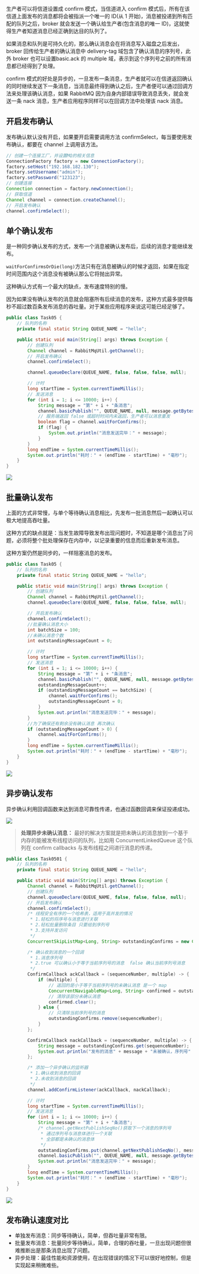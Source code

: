 生产者可以将信道设置成 confirm 模式，当信道进入 confirm 模式后，所有在该信道上面发布的消息都将会被指派一个唯一的 ID(从 1 开始)，消息被投递到所有匹配的队列之后，broker 就会发送一个确认给生产者(包含消息的唯一 ID)，这就使得生产者知道消息已经正确到达目的队列了。


如果消息和队列是可持久化的，那么确认消息会在将消息写入磁盘之后发出，broker 回传给生产者的确认消息中 delivery-tag 域包含了确认消息的序列号，此外 broker 也可以设置basic.ack 的 multiple 域，表示到这个序列号之前的所有消息都已经得到了处理。

confirm 模式的好处是异步的，一旦发布一条消息，生产者就可以在信道返回确认的同时继续发送下一条消息，当消息最终得到确认之后，生产者便可以通过回调方法来处理该确认消息，如果 RabbitMQ 因为自身内部错误导致消息丢失，就会发送一条 nack 消息，生产者应用程序同样可以在回调方法中处理该 nack 消息。



## 开启发布确认

发布确认默认没有开启，如果要开启需要调用方法 confirmSelect，每当要使用发布确认，都要在 channel 上调用该方法。

```java
// 创建一个连接工厂，并设置MQ的相关信息
ConnectionFactory factory = new ConnectionFactory();
factory.setHost("192.168.182.130");
factory.setUsername("admin");
factory.setPassword("123123");
// 创建连接
Connection connection = factory.newConnection();
// 获取信道
Channel channel = connection.createChannel();
// 开启发布确认
channel.confirmSelect();
```


## 单个确认发布

是一种同步确认发布的方式，发布一个消息被确认发布后，后续的消息才能继续发布。

`waitForConfirmsOrDie(long)`方法只有在消息被确认的时候才返回，如果在指定时间范围内这个消息没有被确认那么它将抛出异常。

这种确认方式有一个最大的缺点，发布速度特别的慢。

因为如果没有确认发布的消息就会阻塞所有后续消息的发布，这种方式最多提供每秒不超过数百条发布消息的吞吐量。对于某些应用程序来说这可能已经足够了。

```java
public class Task05 {
    // 队列的名称
    private final static String QUEUE_NAME = "hello";

    public static void main(String[] args) throws Exception {
        // 创建队列
        Channel channel = RabbitMqUtil.getChannel();
        // 开启发布确认
        channel.confirmSelect();

        channel.queueDeclare(QUEUE_NAME, false, false, false, null);

        // 计时
        long startTime = System.currentTimeMillis();
        // 发送消息
        for (int i = 1; i <= 10000; i++) {
            String message = "第" + i + "条消息";
            channel.basicPublish("", QUEUE_NAME, null, message.getBytes());
            // 服务端返回 false 或超时时间内未返回，生产者可以消息重发
            boolean flag = channel.waitForConfirms();
            if (flag) {
                System.out.println("消息发送完毕：" + message);
            }
        }
        long endTime = System.currentTimeMillis();
        System.out.println("耗时：" + (endTime - startTime) + "毫秒");
    }
}
```

![](assets/RabbitMQ发布确认/51651563e5c11a3653764eb547dad249_MD5.png)



## 批量确认发布

上面的方式非常慢，与单个等待确认消息相比，先发布一批消息然后一起确认可以极大地提高吞吐量。

这种方式的缺点就是：当发生故障导致发布出现问题时，不知道是哪个消息出了问题，必须将整个批处理保存在内存中，以记录重要的信息而后重新发布消息。

这种方案仍然是同步的，一样阻塞消息的发布。

```java
public class Task05 {
    // 队列的名称
    private final static String QUEUE_NAME = "hello";

    public static void main(String[] args) throws Exception {
        // 创建队列
        Channel channel = RabbitMqUtil.getChannel();
        channel.queueDeclare(QUEUE_NAME, false, false, false, null);

        // 开启发布确认
        channel.confirmSelect();
        //批量确认消息大小
        int batchSize = 100;
        //未确认消息个数
        int outstandingMessageCount = 0;

        // 计时
        long startTime = System.currentTimeMillis();
        // 发送消息
        for (int i = 1; i <= 10000; i++) {
            String message = "第" + i + "条消息";
            channel.basicPublish("", QUEUE_NAME, null, message.getBytes());
            outstandingMessageCount++;
            if (outstandingMessageCount == batchSize) {
                channel.waitForConfirms();
                outstandingMessageCount = 0;
            }
            System.out.println("消息发送完毕：" + message);
        }
        //为了确保还有剩余没有确认消息 再次确认
        if (outstandingMessageCount > 0) {
            channel.waitForConfirms();
        }
        long endTime = System.currentTimeMillis();
        System.out.println("耗时：" + (endTime - startTime) + "毫秒");
    }
}
```

![](assets/RabbitMQ发布确认/ba00a6f399e7a19123685823e7a77a20_MD5.png)



## 异步确认发布

异步确认利用回调函数来达到消息可靠性传递，也通过函数回调来保证投递成功。

![](assets/RabbitMQ发布确认/1d9f9aac90078d73ed35dd51b913bf44_MD5.png)

> **处理异步未确认消息：** 最好的解决方案就是把未确认的消息放到一个基于内存的能被发布线程访问的队列，比如用 ConcurrentLinkedQueue 这个队列在 confirm callbacks 与发布线程之间进行消息的传递。



```java
public class Task0501 {
    // 队列的名称
    private final static String QUEUE_NAME = "hello";

    public static void main(String[] args) throws Exception {
        Channel channel = RabbitMqUtil.getChannel();
        // 创建队列
        channel.queueDeclare(QUEUE_NAME, false, false, false, null);
        // 开启发布确认
        channel.confirmSelect();
        /* 线程安全有序的一个哈希表，适用于高并发的情况
         * 1.轻松的将序号与消息进行关联
         * 2.轻松批量删除条目 只要给到序列号
         * 3.支持并发访问
         */
        ConcurrentSkipListMap<Long, String> outstandingConfirms = new ConcurrentSkipListMap<>();

        /* 确认收到消息的一个回调
         * 1.消息序列号
         * 2.true 可以确认小于等于当前序列号的消息  false 确认当前序列号消息
         */
        ConfirmCallback ackCallback = (sequenceNumber, multiple) -> {
            if (multiple) {
                // 返回的是小于等于当前序列号的未确认消息 是一个 map
                ConcurrentNavigableMap<Long, String> confirmed = outstandingConfirms.headMap(sequenceNumber, true);
                // 清除该部分未确认消息
                confirmed.clear();
            } else {
                // 只清除当前序列号的消息
                outstandingConfirms.remove(sequenceNumber);
            }
        };

        ConfirmCallback nackCallback = (sequenceNumber, multiple) -> {
            String message = outstandingConfirms.get(sequenceNumber);
            System.out.println("发布的消息" + message + "未被确认，序列号" + sequenceNumber);
        };

        /* 添加一个异步确认的监听器
         * 1.确认收到消息的回调
         * 2.未收到消息的回调
         */
        channel.addConfirmListener(ackCallback, nackCallback);

        // 计时
        long startTime = System.currentTimeMillis();
        // 发送消息
        for (int i = 1; i <= 10000; i++) {
            String message = "第" + i + "条消息";
            /* channel.getNextPublishSeqNo()获取下一个消息的序列号
             * 通过序列号与消息体进行一个关联
             * 全部都是未确认的消息体
             */
            outstandingConfirms.put(channel.getNextPublishSeqNo(), message);
            channel.basicPublish("", QUEUE_NAME, null, message.getBytes());
            System.out.println("消息发送完毕：" + message);
        }
        long endTime = System.currentTimeMillis();
        System.out.println("耗时：" + (endTime - startTime) + "毫秒");
    }
}
```

![](assets/RabbitMQ发布确认/9b3b71d2a5e7b26850fb4d1d97b48ca1_MD5.png)



## 发布确认速度对比

* 单独发布消息：同步等待确认，简单，但吞吐量非常有限。
* 批量发布消息：批量同步等待确认，简单，合理的吞吐量，一旦出现问题但很难推断出是那条消息出现了问题。
* 异步处理：最佳性能和资源使用，在出现错误的情况下可以很好地控制，但是实现起来稍微难些。

